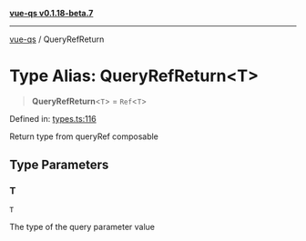 [**vue-qs v0.1.18-beta.7**](../README.md)

***

[vue-qs](../README.md) / QueryRefReturn

# Type Alias: QueryRefReturn\<T\>

> **QueryRefReturn**\<`T`\> = `Ref`\<`T`\>

Defined in: [types.ts:116](https://github.com/iamsomraj/vue-qs/blob/ff60e1586d4655408e5c5a224bc4b63d54bf2fc1/src/types.ts#L116)

Return type from queryRef composable

## Type Parameters

### T

`T`

The type of the query parameter value
